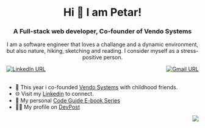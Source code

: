 <h1 align="center"> Hi 👋 I am Petar!</h1>

<h3 align="center">A Full-stack web developer, Co-founder of Vendo Systems</h3>

<p align="center">I am a software engineer that loves a challange and a dynamic environment,<br> but also nature, hiking, sketching and reading. I consider myself as a stress-positive person.</p>

<div style="display: flex; justify-content: space-between;" align="center">
  <a href="https://rs.linkedin.com/in/petar-randjelovic-3518511b4" target="_blank">
    <img src="https://img.shields.io/static/v1?color=blue&label=linkedin&logo=linkedin&logoColor=white&style=for-the-badge&message=Connect" alt="LinkedIn URL" />
  </a>
  <a href="mailto:randelovic.petar@gmail.com">
    <img src="https://img.shields.io/badge/Gmail-D14836?style=for-the-badge&logo=gmail&logoColor=white" alt="Gmail URL" />
  </a>
</div>

<br>

- 🌱 This year i co-founded [Vendo Systems](https://github.com/Vendo-Systems) with childhood friends.
- 🌐 Visit my [Linkedin](https://rs.linkedin.com/in/petar-randjelovic-3518511b4) to connect.
- 📖 My personal [Code Guide E-book Series](https://www.amazon.com/dp/B0BT5VHMJ7?binding=kindle_edition&ref_=ast_author_bsi)
- 👨‍💻 My profile on [DevPost](https://devpost.com/PetarRan)

 <p align="right" width="100%">
    <img src="https://gpvc.arturio.dev/PetarRan" />
 </p>
